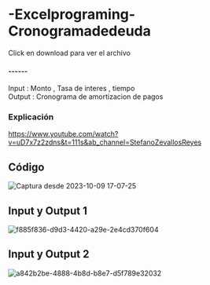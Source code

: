 
# -Excelprograming-Cronogramadedeuda
Click en download para ver el archivo
#### ------
Input : Monto , Tasa de interes , tiempo </br>
Output : Cronograma de amortizacion de pagos 

### Explicación
https://www.youtube.com/watch?v=uD7x7z2zdns&t=111s&ab_channel=StefanoZevallosReyes
## Código 
![Captura desde 2023-10-09 17-07-25](https://github.com/StefanoZevallos/Excel_VBA/assets/107054283/b70f023f-5a47-48a7-ae3b-adc7bba5fdf1)
## Input y Output 1
![f885f836-d9d3-4420-a29e-2e4cd370f604](https://github.com/StefanoZevallos/Excel_VBA/assets/107054283/617c5556-aaf7-44b1-8135-ec7595b409db)
## Input y Output 2
![a842b2be-4888-4b8d-b8e7-d5f789e32032](https://github.com/StefanoZevallos/Excel_VBA/assets/107054283/87294887-8c3f-4459-9186-d79495b19d84)
